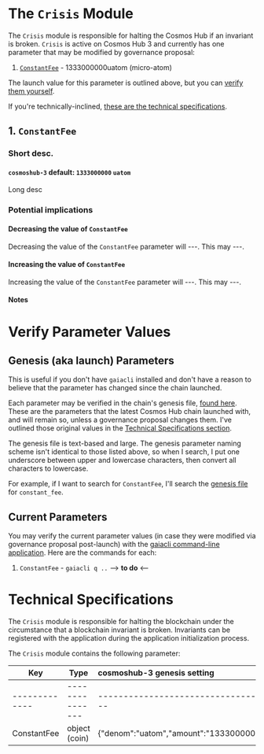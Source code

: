 # The `Crisis` Module
The `Crisis` module is responsible for halting the Cosmos Hub if an invariant is broken. `Crisis` is active on Cosmos Hub 3 and currently has one parameter that may be modified by governance proposal:
1. [`ConstantFee`](#1-ConstantFee) - 1333000000uatom (micro-atom)

The launch value for this parameter is outlined above, but you can [verify them yourself](#verify-parameter-values).

If you're technically-inclined, [these are the technical specifications](#technical-specifications).

## 1. `ConstantFee`
### Short desc.
#### `cosmoshub-3` default: `1333000000` `uatom`

Long desc

### Potential implications
#### Decreasing the value of `ConstantFee`
Decreasing the value of the `ConstantFee` parameter will ---. This may ---.

#### Increasing the value of `ConstantFee`
Increasing the value of the `ConstantFee` parameter will ---. This may ---.

#### Notes

# Verify Parameter Values
## Genesis (aka launch) Parameters
This is useful if you don't have `gaiacli` installed and don't have a reason to believe that the parameter has changed since the chain launched.

Each parameter may be verified in the chain's genesis file, [found here](https://raw.githubusercontent.com/cosmos/launch/master/genesis.json). These are the parameters that the latest Cosmos Hub chain launched with, and will remain so, unless a governance proposal changes them. I've outlined those original values in the [Technical Specifications section](#technical-specifications).

The genesis file is text-based and large. The genesis parameter naming scheme isn't identical to those listed above, so when I search, I put one underscore between upper and lowercase characters, then convert all characters to lowercase.

For example, if I want to search for `ConstantFee`, I'll search the [genesis file](https://raw.githubusercontent.com/cosmos/launch/master/genesis.json) for `constant_fee`.

## Current Parameters
You may verify the current parameter values (in case they were modified via governance proposal post-launch) with the [gaiacli command-line application](/gaiacli). Here are the commands for each:
1. `ConstantFee` - `gaiacli q ..` --> **to do** <--

# Technical Specifications

The `Crisis` module is responsible for halting the blockchain under the circumstance that a blockchain invariant is broken. Invariants can be registered with the application during the application initialization process.

The `Crisis` module contains the following parameter:

| Key           | Type   | cosmoshub-3 genesis setting                                                                     |
|---------------|--------|:----------------------------------------------------------------------------------------------------|
|-------------|---------------|-----------------------------------|
| ConstantFee | object (coin) | {"denom":"uatom","amount":"1333000000"} |
